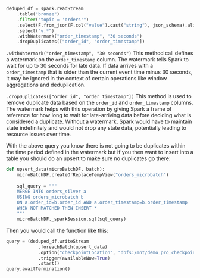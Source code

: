 ```python
deduped_df = spark.readStream
	.table("bronze") 
	.filter("topic = 'orders'")
	.select(F.from_json(F.col("value").cast("string"), json_schema).alias("v"))
	.select("v.*")
	.withWatermark("order_timestamp", "30 seconds")
	.dropDuplicates(["order_id", "order_timestamp"])
```

`.withWatermark("order_timestamp", "30 seconds")` 
	This method call defines a watermark on the `order_timestamp` column. The watermark tells Spark to wait for up to 30 seconds for late data. If data arrives with a `order_timestamp` that is older than the current event time minus 30 seconds, it may be ignored in the context of certain operations like window aggregations and deduplication.

`.dropDuplicates(["order_id", "order_timestamp"])` 
	This method is used to remove duplicate data based on the `order_id` and `order_timestamp` columns. The watermark helps with this operation by giving Spark a frame of reference for how long to wait for late-arriving data before deciding what is considered a duplicate. Without a watermark, Spark would have to maintain state indefinitely and would not drop any state data, potentially leading to resource issues over time.

With the above query you know there is not going to be duplicates within the time period defined in the watermark but if you then want to insert into a table you should do an upsert to make sure no duplicates go there:

```python
def upsert_data(microBatchDF, batch):
    microBatchDF.createOrReplaceTempView("orders_microbatch")
    
    sql_query = """
    MERGE INTO orders_silver a
    USING orders_microbatch b
    ON a.order_id=b.order_id AND a.order_timestamp=b.order_timestamp
    WHEN NOT MATCHED THEN INSERT *
    """
    microBatchDF._sparkSession.sql(sql_query)

```


Then you would call the function like this:

```python
query = (deduped_df.writeStream
			.foreachBatch(upsert_data)
			.option("checkpointLocation", "dbfs:/mnt/demo_pro_checkpoints/silver"))
			.trigger(availableNow=True)
			.start()
query.awaitTermination()	
```
